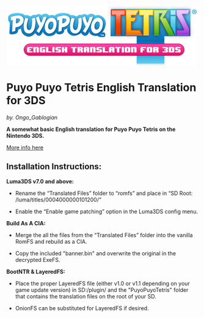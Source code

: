 ![Logo](logo.png)

# Puyo Puyo Tetris English Translation for 3DS

*by. Ongo_Gablogian*

__A somewhat basic English translation for Puyo Puyo Tetris on the Nintendo 3DS.__


[More info here](https://gbatemp.net/threads/wip-puyo-puyo-tetris-english-translation-looking-for-help.434967/)



## Installation Instructions:

__Luma3DS v7.0 and above:__

- Rename the “Translated Files” folder to “romfs” and place in “SD Root: /luma/titles/0004000000101200/“

- Enable the “Enable game patching” option in the Luma3DS config menu.


__Build As A CIA:__

- Merge the all the files from the “Translated Files” folder into the vanilla RomFS and rebuild as a CIA.

- Copy the included "banner.bin" and overwrite the original in the decrypted ExeFS.


__BootNTR & LayeredFS:__

- Place the proper LayeredFS file (either v1.0 or v1.1 depending on your game update version) in SD:/plugin/ and the "PuyoPuyoTetris" folder that contains the translation files on the root of your SD. 

- OnionFS can be substituted for LayeredFS if desired.
